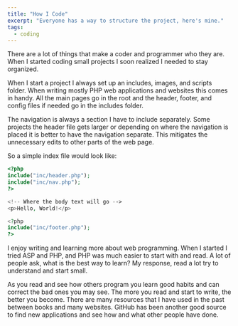 ```yaml
---
title: "How I Code"
excerpt: "Everyone has a way to structure the project, here's mine."
tags:
  - coding
---
```


There are a lot of things that make a coder and programmer who they are. When I started coding small projects I soon realized I needed to stay organized.

When I start a project I always set up an includes, images, and scripts folder. When writing mostly PHP web applications and websites this comes in handy. All the main pages go in the root and the header, footer, and config files if needed go in the includes folder.

The navigation is always a section I have to include separately. Some projects the header file gets larger or depending on where the navigation is placed it is better to have the navigation separate. This mitigates the unnecessary edits to other parts of the web page.

So a simple index file would look like:

```php
<?php 
include("inc/header.php");
include("inc/nav.php");
?>

<!-- Where the body text will go -->
<p>Hello, World!</p>

<?php
include("inc/footer.php");
?>
```

I enjoy writing and learning more about web programming. When I started I tried ASP and PHP, and PHP was much easier to start with and read. A lot of people ask, what is the best way to learn? My response, read a lot try to understand and start small.

As you read and see how others program you learn good habits and can correct the bad ones you may see. The more you read and start to write, the better you become. There are many resources that I have used in the past between books and many websites. GitHub has been another good source to find new applications and see how and what other people have done.
